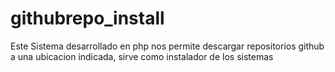 # githubrepo_install
Este Sistema desarrollado en php nos permite descargar repositorios github a una ubicacion indicada, sirve como instalador de los sistemas
